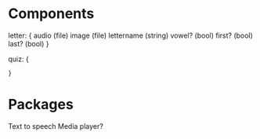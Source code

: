 # Components
letter:
    {
        audio (file)
        image (file)
        lettername (string)
        vowel? (bool)
        first? (bool)
        last? (bool)
    }

quiz:
    {
        
    }

# Packages
Text to speech
Media player?

